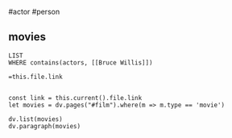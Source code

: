 #actor #person

## movies
```dataview
LIST
WHERE contains(actors, [[Bruce Willis]])
```

`=this.file.link`

```dataviewjs

const link = this.current().file.link
let movies = dv.pages("#film").where(m => m.type == 'movie')

dv.list(movies)
dv.paragraph(movies)
```



